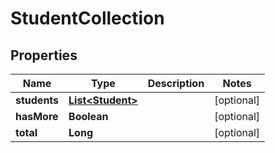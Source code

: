 

# StudentCollection


## Properties

Name | Type | Description | Notes
------------ | ------------- | ------------- | -------------
**students** | [**List&lt;Student&gt;**](Student.md) |  |  [optional]
**hasMore** | **Boolean** |  |  [optional]
**total** | **Long** |  |  [optional]



